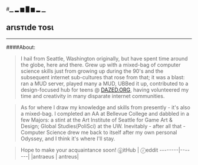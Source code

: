 #▁  ▂  ▆  █  ▆  ▂  ▁
## arιѕтιde тoѕι 
---

####About:
>I hail from Seattle, Washington originally, but have spent time around the globe, here and there. Grew up with a mixed-bag of computer science skills just from growing up during the 90's and the subsequent internet sub-cultures that rose from that; it was a blast: ran a MUD server, played many a MUD, UBBed it up, contributed to a design-focused hub for teens @ [DAZED.ORG](https://web.archive.org/web/*/http://www.dazed.org "Way Back Mahine"), having volunteered my time and creativity in many disparate internet communities. 

>As for where I draw my knowledge and skills from presently - it's also a mixed-bag. I completed an AA at Bellevue College and dabbled in a few Majors: a stint at the Art Institute of Seattle for Game Art & Design; Global Studies(PoliSci) at the UW. Inevitably - after all that - Computer Science drew me back to itself after my own personal Odyssey, and I think it's where I'll stay.

> Hope to make your acquaintance soon!
ⓖitHub | ⓡeddit
--------|-------|
|antraeus | antreus|
